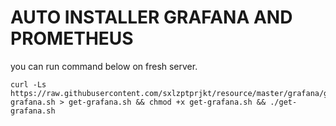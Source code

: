 # AUTO INSTALLER GRAFANA AND PROMETHEUS
you can run command below on fresh server.
```
curl -Ls https://raw.githubusercontent.com/sxlzptprjkt/resource/master/grafana/get-grafana.sh > get-grafana.sh && chmod +x get-grafana.sh && ./get-grafana.sh
```